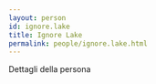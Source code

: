```yaml
---
layout: person
id: ignore.lake
title: Ignore Lake
permalink: people/ignore.lake.html
---
```


Dettagli della persona